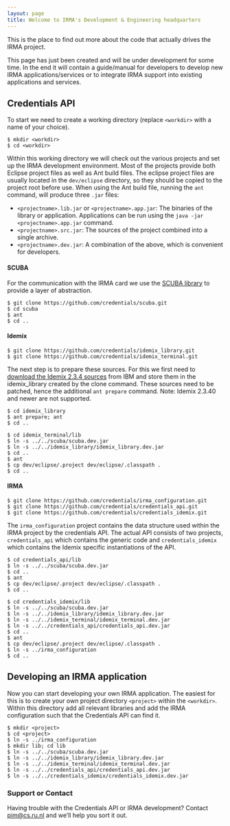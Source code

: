 ```yaml
---
layout: page
title: Welcome to IRMA's Development & Engineering headquarters
---
```


This is the place to find out more about the code that actually drives the IRMA project.

This page has just been created and will be under development for some time. In the end it will contain a guide/manual for developers to develop new IRMA applications/services or to integrate IRMA support into existing applications and services.

## Credentials API

To start we need to create a working directory (replace `<workdir>` with a name of your choice).

    $ mkdir <workdir>
    $ cd <workdir>

Within this working directory we will check out the various projects and set up the IRMA development environment. Most of the projects provide both Eclipse project files as well as Ant build files. The eclipse project files are usually located in the `dev/eclipse` directory, so they should be copied to the project root before use. When using the Ant build file, running the `ant` command, will produce three `.jar` files:

 * `<projectname>.lib.jar` or `<projectname>.app.jar`: The binaries of the library or application. Applications can be run using the `java -jar <projectname>.app.jar` command.
 * `<projectname>.src.jar`: The sources of the project combined into a single archive.
 * `<projectname>.dev.jar`: A combination of the above, which is convenient for developers.

<h4>
<a name="scuba" class="anchor" href="#scuba"><span class="octicon octicon-link"></span></a>SCUBA</h4>

For the communication with the IRMA card we use the <a href="http://scuba.sf.net">SCUBA library</a> to provide a layer of abstraction.

    $ git clone https://github.com/credentials/scuba.git
    $ cd scuba
    $ ant
    $ cd ..

<h4>
<a name="idemix" class="anchor" href="#idemix"><span class="octicon octicon-link"></span></a>Idemix</h4>

    $ git clone https://github.com/credentials/idemix_library.git
    $ git clone https://github.com/credentials/idemix_terminal.git

The next step is to prepare these sources. For this we first need to <a href="https://prime.inf.tu-dresden.de/idemix/">download the Idemix 2.3.4 sources</a> from IBM and store them in the idemix_library created by the clone command. These sources need to be patched, hence the additional `ant prepare` command. Note: Idemix 2.3.40 and newer are not supported.

    $ cd idemix_library
    $ ant prepare; ant
    $ cd ..

<!-- -->

    $ cd idemix_terminal/lib
    $ ln -s ../../scuba/scuba.dev.jar
    $ ln -s ../../idemix_library/idemix_library.dev.jar
    $ cd ..
    $ ant
    $ cp dev/eclipse/.project dev/eclipse/.classpath .
    $ cd ..

#### IRMA

    $ git clone https://github.com/credentials/irma_configuration.git
    $ git clone https://github.com/credentials/credentials_api.git
    $ git clone https://github.com/credentials/credentials_idemix.git

The `irma_configuration` project contains the data structure used within the IRMA project by the credentials API. The actual API consists of two projects, `credentials_api` which contains the generic code and `credentials_idemix` which contains the Idemix specific instantiations of the API.

    $ cd credentials_api/lib
    $ ln -s ../../scuba/scuba.dev.jar
    $ cd ..
    $ ant
    $ cp dev/eclipse/.project dev/eclipse/.classpath .
    $ cd ..

<!-- -->

    $ cd credentials_idemix/lib
    $ ln -s ../../scuba/scuba.dev.jar
    $ ln -s ../../idemix_library/idemix_library.dev.jar
    $ ln -s ../../idemix_terminal/idemix_terminal.dev.jar
    $ ln -s ../../credentials_api/credentials_api.dev.jar
    $ cd ..
    $ ant
    $ cp dev/eclipse/.project dev/eclipse/.classpath .
    $ ln -s ../irma_configuration
    $ cd ..

## Developing an IRMA application

Now you can start developing your own IRMA application. The easiest for this is to create your own project directory `<project>` within the `<workdir>`. Within this directory add all relevant libraries and add the IRMA configuration such that the Credentials API can find it.

    $ mkdir <project>
    $ cd <project>
    $ ln -s ../irma_configuration
    $ mkdir lib; cd lib
    $ ln -s ../../scuba/scuba.dev.jar
    $ ln -s ../../idemix_library/idemix_library.dev.jar
    $ ln -s ../../idemix_terminal/idemix_terminal.dev.jar
    $ ln -s ../../credentials_api/credentials_api.dev.jar
    $ ln -s ../../credentials_idemix/credentials_idemix.dev.jar

### Support or Contact

Having trouble with the Credentials API or IRMA development? Contact <a href="mailto:pim@cs.ru.nl">pim@cs.ru.nl</a> and we’ll help you sort it out.
